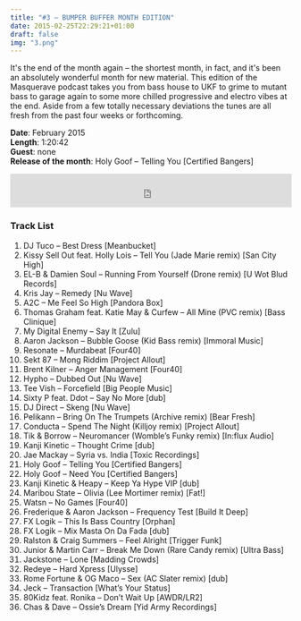 ```yaml
---
title: "#3 – BUMPER BUFFER MONTH EDITION"
date: 2015-02-25T22:29:21+01:00
draft: false
img: "3.png"
---
```


It's the end of the month again – the shortest month, in fact, and it's been an absolutely wonderful month for new material. This edition of the Masquerave podcast takes you from bass house to UKF to grime to mutant bass to garage again to some more chilled progressive and electro vibes at the end. Aside from a few totally necessary deviations the tunes are all fresh from the past four weeks or forthcoming.​

**Date**: February 2015  
**Length**: 1:20:42  
**Guest**: none  
**Release of the month**: Holy Goof – Telling You [Certified Bangers]

<div>
<iframe width="100%" height="60" src="https://www.mixcloud.com/widget/iframe/?hide_cover=1&mini=1&feed=%2Fzkat%2Fmasquerave-podcast-3-bumper-buffer-month-edition%2F" frameborder="0" ></iframe>
</div>

### Track List

1. DJ Tuco – Best Dress [Meanbucket]
2. Kissy Sell Out feat. Holly Lois – Tell You (Jade Marie remix) [San City High]
3. EL-B & Damien Soul – Running From Yourself (Drone remix) [U Wot Blud Records]
4. Kris Jay – Remedy [Nu Wave]
5. A2C – Me Feel So High [Pandora Box]
6. Thomas Graham feat. Katie May & Curfew – All Mine (PVC remix) [Bass Clinique]
7. My Digital Enemy – Say It [Zulu]
8. Aaron Jackson – Bubble Goose (Kid Bass remix) [Immoral Music]
9. Resonate – Murdabeat [Four40]
10. Sekt 87 – Mong Riddim [Project Allout]
11. Brent Kilner – Anger Management [Four40]
12. Hypho – Dubbed Out [Nu Wave]
13. Tee Vish – Forcefield [Big People Music]
14. Sixty P feat. Ddot – Say No More [dub]
15. DJ Direct – Skeng [Nu Wave]
16. Pelikann – Bring On The Trumpets (Archive remix) [Bear Fresh]
17. Conducta – Spend The Night (Killjoy remix) [Project Allout]
18. Tik & Borrow – Neuromancer (Womble’s Funky remix) [In:flux Audio]
19. Kanji Kinetic – Thought Crime [dub]
20. Jae Mackay – Syria vs. India [Toxic Recordings]
21. Holy Goof – Telling You [Certified Bangers]
22. Holy Goof – Need You [Certified Bangers]
23. Kanji Kinetic & Heapy – Keep Ya Hype VIP [dub]
24. Maribou State – Olivia (Lee Mortimer remix) [Fat!]
25. Watsn – No Games [Four40]
26. Frederique & Aaron Jackson – Frequency Test [Build It Deep]
27. FX Logik – This Is Bass Country [Orphan]
28. FX Logik – Mix Masta On Da Fada [dub]
29. Ralston & Craig Summers – Feel Alright [Trigger Funk]
30. Junior & Martin Carr – Break Me Down (Rare Candy remix) [Ultra Bass]
31. Jackstone – Lone [Madding Crowds]
32. Redeye – Hard Xpress [Ulysse]
33. Rome Fortune & OG Maco – Sex (AC Slater remix) [dub]
34. Jeck – Transaction [What’s Your Status]
35. 80Kidz feat. Ronika – Don’t Wait Up [AWDR/LR2]
36. Chas & Dave – Ossie’s Dream [Yid Army Recordings]
